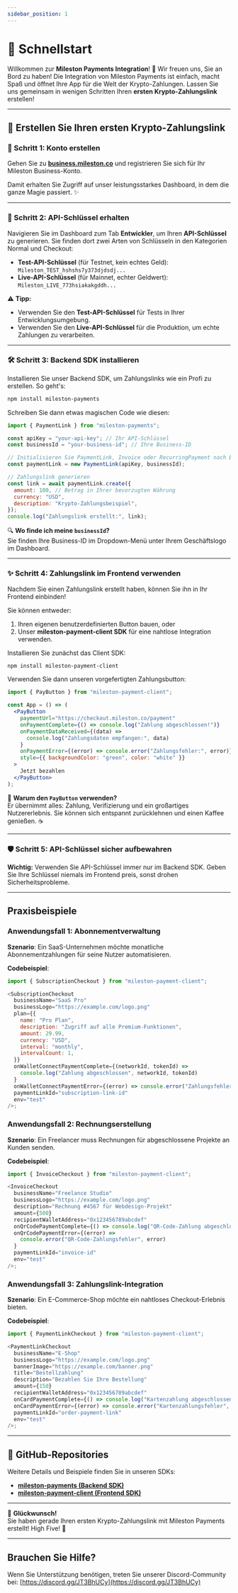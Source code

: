 ```yaml
---
sidebar_position: 1
---
```


# 🚀 Schnellstart

Willkommen zur **Mileston Payments Integration**! 🎉 Wir freuen uns, Sie an Bord zu haben! Die Integration von Mileston Payments ist einfach, macht Spaß und öffnet Ihre App für die Welt der Krypto-Zahlungen. Lassen Sie uns gemeinsam in wenigen Schritten Ihren **ersten Krypto-Zahlungslink** erstellen!

---

## 🌟 Erstellen Sie Ihren ersten Krypto-Zahlungslink

### 📝 Schritt 1: Konto erstellen

Gehen Sie zu [**business.mileston.co**](https://business.mileston.co) und registrieren Sie sich für Ihr Mileston Business-Konto.

Damit erhalten Sie Zugriff auf unser leistungsstarkes Dashboard, in dem die ganze Magie passiert. ✨

---

### 🔑 Schritt 2: API-Schlüssel erhalten

Navigieren Sie im Dashboard zum Tab **Entwickler**, um Ihren **API-Schlüssel** zu generieren. Sie finden dort zwei Arten von Schlüsseln in den Kategorien Normal und Checkout:

- **Test-API-Schlüssel** (für Testnet, kein echtes Geld):  
  `Mileston_TEST_hshshs7y373djdsdj...`
- **Live-API-Schlüssel** (für Mainnet, echter Geldwert):  
  `Mileston_LIVE_773hsiakakgddh...`

⚠️ **Tipp:**

- Verwenden Sie den **Test-API-Schlüssel** für Tests in Ihrer Entwicklungsumgebung.
- Verwenden Sie den **Live-API-Schlüssel** für die Produktion, um echte Zahlungen zu verarbeiten.

---

### 🛠️ Schritt 3: Backend SDK installieren

Installieren Sie unser Backend SDK, um Zahlungslinks wie ein Profi zu erstellen. So geht's:

```bash
npm install mileston-payments
```

Schreiben Sie dann etwas magischen Code wie diesen:

```javascript
import { PaymentLink } from "mileston-payments";

const apiKey = "your-api-key"; // Ihr API-Schlüssel
const businessId = "your-business-id"; // Ihre Business-ID

// Initialisieren Sie PaymentLink, Invoice oder RecurringPayment nach Bedarf
const paymentLink = new PaymentLink(apiKey, businessId);

// Zahlungslink generieren
const link = await paymentLink.create({
  amount: 100, // Betrag in Ihrer bevorzugten Währung
  currency: "USD",
  description: "Krypto-Zahlungsbeispiel",
});
console.log("Zahlungslink erstellt:", link);
```

🔍 **Wo finde ich meine `businessId`?**  
Sie finden Ihre Business-ID im Dropdown-Menü unter Ihrem Geschäftslogo im Dashboard.

---

### ✨ Schritt 4: Zahlungslink im Frontend verwenden

Nachdem Sie einen Zahlungslink erstellt haben, können Sie ihn in Ihr Frontend einbinden!

Sie können entweder:

1. Ihren eigenen benutzerdefinierten Button bauen, oder
2. Unser **mileston-payment-client SDK** für eine nahtlose Integration verwenden.

Installieren Sie zunächst das Client SDK:

```bash
npm install mileston-payment-client
```

Verwenden Sie dann unseren vorgefertigten Zahlungsbutton:

```jsx
import { PayButton } from "mileston-payment-client";

const App = () => (
  <PayButton
    paymentUrl="https://checkout.mileston.co/payment"
    onPaymentComplete={() => console.log("Zahlung abgeschlossen!")}
    onPaymentDataReceived={(data) =>
      console.log("Zahlungsdaten empfangen:", data)
    }
    onPaymentError={(error) => console.error("Zahlungsfehler:", error)}
    style={{ backgroundColor: "green", color: "white" }}
  >
    Jetzt bezahlen
  </PayButton>
);
```

👀 **Warum den `PayButton` verwenden?**  
Er übernimmt alles: Zahlung, Verifizierung und ein großartiges Nutzererlebnis. Sie können sich entspannt zurücklehnen und einen Kaffee genießen. ☕

---

### 🛡️ Schritt 5: API-Schlüssel sicher aufbewahren

**Wichtig:** Verwenden Sie API-Schlüssel immer nur im Backend SDK. Geben Sie Ihre Schlüssel niemals im Frontend preis, sonst drohen Sicherheitsprobleme.

---

## Praxisbeispiele

### Anwendungsfall 1: Abonnementverwaltung

**Szenario**: Ein SaaS-Unternehmen möchte monatliche Abonnementzahlungen für seine Nutzer automatisieren.

**Codebeispiel**:

```javascript
import { SubscriptionCheckout } from "mileston-payment-client";

<SubscriptionCheckout
  businessName="SaaS Pro"
  businessLogo="https://example.com/logo.png"
  plan={{
    name: "Pro Plan",
    description: "Zugriff auf alle Premium-Funktionen",
    amount: 29.99,
    currency: "USD",
    interval: "monthly",
    intervalCount: 1,
  }}
  onWalletConnectPaymentComplete={(networkId, tokenId) =>
    console.log("Zahlung abgeschlossen", networkId, tokenId)
  }
  onWalletConnectPaymentError={(error) => console.error("Zahlungsfehler", error)}
  paymentLinkId="subscription-link-id"
  env="test"
/>;
```

### Anwendungsfall 2: Rechnungserstellung

**Szenario**: Ein Freelancer muss Rechnungen für abgeschlossene Projekte an Kunden senden.

**Codebeispiel**:

```javascript
import { InvoiceCheckout } from "mileston-payment-client";

<InvoiceCheckout
  businessName="Freelance Studio"
  businessLogo="https://example.com/logo.png"
  description="Rechnung #4567 für Webdesign-Projekt"
  amount={500}
  recipientWalletAddress="0x123456789abcdef"
  onQrCodePaymentComplete={() => console.log("QR-Code-Zahlung abgeschlossen")}
  onQrCodePaymentError={(error) =>
    console.error("QR-Code-Zahlungsfehler", error)
  }
  paymentLinkId="invoice-id"
  env="test"
/>;
```

### Anwendungsfall 3: Zahlungslink-Integration

**Szenario**: Ein E-Commerce-Shop möchte ein nahtloses Checkout-Erlebnis bieten.

**Codebeispiel**:

```javascript
import { PaymentLinkCheckout } from "mileston-payment-client";

<PaymentLinkCheckout
  businessName="E-Shop"
  businessLogo="https://example.com/logo.png"
  bannerImage="https://example.com/banner.png"
  title="Bestellzahlung"
  description="Bezahlen Sie Ihre Bestellung"
  amount={150}
  recipientWalletAddress="0x123456789abcdef"
  onCardPaymentComplete={() => console.log("Kartenzahlung abgeschlossen")}
  onCardPaymentError={(error) => console.error("Kartenzahlungsfehler", error)}
  paymentLinkId="order-payment-link"
  env="test"
/>;
```

---

## 📂 GitHub-Repositories

Weitere Details und Beispiele finden Sie in unseren SDKs:

- [**mileston-payments (Backend SDK)**](https://github.com/Mileston-co/mileston-payments)
- [**mileston-payment-client (Frontend SDK)**](https://github.com/Mileston-co/mileston-payment-client)

---

🎉 **Glückwunsch!**  
Sie haben gerade Ihren ersten Krypto-Zahlungslink mit Mileston Payments erstellt! High Five! 🙌

---

## Brauchen Sie Hilfe?

Wenn Sie Unterstützung benötigen, treten Sie unserer Discord-Community bei: [https://discord.gg/JT3BhUCy](https://discord.gg/JT3BhUCy)
